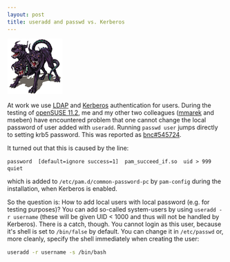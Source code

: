 ```yaml
---
layout: post
title: useradd and passwd vs. Kerberos
---
```


![kerberos](/assets/kerberos.png)

At work we use [LDAP](http://en.wikipedia.org/wiki/Lightweight_Directory_Access_Protocol) and [Kerberos](http://en.wikipedia.org/wiki/Kerberos_(protocol)) authentication for users. During the testing of [openSUSE 11.2](http://en.opensuse.org/OpenSUSE_11.2), me and my other two colleagues ([mmarek](http://en.opensuse.org/User:Michal-m) and mseben) have encountered problem that one cannot change the local password of user added with `useradd`. Running `passwd user` jumps directly to setting krb5 password. This was reported as [bnc#545724](https://bugzilla.novell.com/show_bug.cgi?id=545724).

It turned out that this is caused by the line:

~~~
password  [default=ignore success=1]  pam_succeed_if.so  uid > 999  quiet
~~~

which is added to `/etc/pam.d/common-password-pc` by `pam-config` during the installation, when Kerberos is enabled.

So the question is: How to add local users with local password (e.g. for testing purposes)? You can add so-called system-users by using `useradd -r username` (these will be given UID &lt; 1000 and thus will not be handled by Kerberos). There is a catch, though. You cannot login as this user, because it's shell is set to `/bin/false` by default. You can change it in `/etc/passwd` or, more cleanly, specify the shell immediately when creating the user:

~~~bash
useradd -r username -s /bin/bash
~~~
